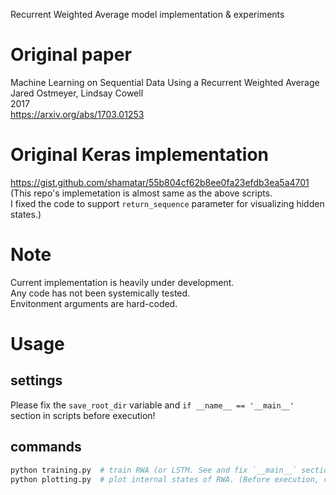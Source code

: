 Recurrent Weighted Average model implementation & experiments

# Original paper
Machine Learning on Sequential Data Using a Recurrent Weighted Average  
Jared Ostmeyer, Lindsay Cowell  
2017  
https://arxiv.org/abs/1703.01253

# Original Keras implementation
https://gist.github.com/shamatar/55b804cf62b8ee0fa23efdb3ea5a4701  
(This repo's implemetation is almost same as the above scripts.  
I fixed the code to support `return_sequence` parameter for visualizing hidden states.)

# Note
Current implementation is heavily under development.  
Any code has not been systemically tested.  
Envitonment arguments are hard-coded.

# Usage
## settings
Please fix the `save_root_dir` variable and `if __name__ == '__main__'` section in scripts before execution!

## commands
```bash
python training.py  # train RWA (or LSTM. See and fix `__main__` section to switch the model)
python plotting.py  # plot internal states of RWA. (Before execution, check your trained model filename and fix the variables in this file!)
```
